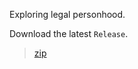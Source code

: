 Exploring legal personhood.

Download the latest `Release`.

>[zip](https://github.com/PersonHood/Personhood/archive/refs/tags/v1.1.zip)

